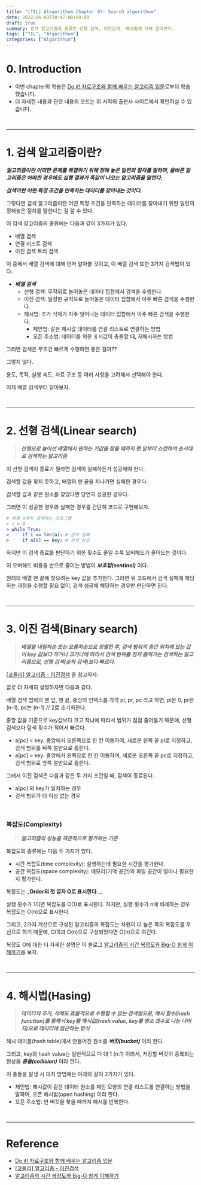 ```yaml
---
title: "[TIL] Alogorithum Chapter 03: Search algorithum"
date: 2022-06-03T20:47:08+09:00
draft: true
summary: 검색 알고리즘의 종류인 선형 검색, 이진검색, 해쉬법에 대해 알아본다.
tags: ["TIL", "Algorithum"]
categories: ["Algorithum"]
---
```


# 0. Introduction

- 이번 chapter의 학습은 [Do it! 자료구조와 함께 배우는 알고리즘 입문](http://www.kyobobook.co.kr/product/detailViewKor.laf?barcode=9791163031727)로부터 학습했습니다.
- 더 자세한 내용과 관련 내용의 코드는 위 서적의 출판사 사이트에서 확인하실 수 있습니다.

<br>

---

# 1. 검색 알고리즘이란?

**_알고리즘이란 어떠한 문제를 해결하기 위해 정해 놓은 일련의 절차를 말하며, 올바른 알고리즘은 어떠한 경우에도 실행 결과가 똑같이 나오는 알고리즘을 말한다._**

**_검색이란 어떤 특정 조건을 만족하는 데이터를 찾아내는 것이다._**

그렇다면 검색 알고리즘이란 어떤 특정 조건을 만족하는 데이터를 찾아내기 위한 일련의 정해놓은 절차를 말한다는 걸 알 수 있다.

이 검색 알고리즘의 종류에는 다음과 같이 3가지가 있다.

- 배열 검색
- 연결 리스트 검색
- 이진 검색 트리 검색

이 중에서 배열 검색에 대해 먼저 알아볼 것이고, 이 배열 검색 또한 3가지 검색법이 있다.

- **_배열 검색_**
  - 선형 검색: 무작위로 늘어놓은 데이터 집합에서 검색을 수행한다.
  - 이진 검색: 일정한 규칙으로 늘어놓은 데이터 집합에서 아주 빠른 검색을 수행한다.
  - 해시법: 추가 삭제가 자주 일어나는 데이터 집합에서 아주 빠른 검색을 수행한다.
    - 체인법: 같은 해시값 데이터를 연결 리스트로 연결하는 방법
    - 오픈 주소법: 데이터를 위한 ㅐ시값이 충돌할 때, 재해시하는 방법

그러면 검색은 무조건 빠르게 수행하면 좋은 걸까??

그렇지 않다.

용도, 목적, 실행 속도, 자료 구조 등 여러 사항을 고려해서 선택해야 한다.

이제 배열 검색부터 알아보자.

<br>

---

# 2. 선형 검색(Linear search)

> **_선형으로 늘어선 배열에서 원하는 키값을 찾을 때까지 맨 앞부터 스캔하여 순서대로 검색하는 알고리즘_**

이 선형 검색이 종료가 될라면 검색이 실패하든가 성공해야 한다.

검색할 값을 찾지 못하고, 배열의 맨 끝을 지나가면 실패한 경우다.

검색할 값과 같은 원소를 찾았다면 당연히 성공한 경우다.

그러면 이 성공한 경우와 실패한 경우를 간단히 코드로 구현해보자.

```yml
# 배열 a에서 검색하는 프로그램
> i = 0
> while True:
>     if i == len(a): # 검색 실패
>     if a[i] == key: # 검색 성공
```

하지만 이 검색 종료를 판단하기 위한 횟수도 줄일 수록 오버헤드가 줄어드는 것이다.

이 오버헤드 비용을 반으로 줄이는 방법이 **_보초법(sentinel)_** 이다.

원래의 배열 맨 끝에 찾으려는 key 값을 추가한다. 그러면 위 코드에서 검색 실패에 해당하는 과정을 수행할 필요 없이, 검색 성공에 해당하는 경우만 판단하면 된다.

<br>

---

# 3. 이진 검색(Binary search)

> **_배열을 내림차순 또는 오름차순으로 정렬한 후, 검색 범위의 중간 위치에 있는 값이 key 값보다 작거나 크거나에 따라서 검색 범위를 점차 좁혀가는 검색하는 알고리즘으로, 선형 검색(순차 검색)보다 빠르다._**

[[코들리] 알고리즘 - 이진검색](https://www.youtube.com/watch?v=IfIuG95RH0o) 을 참고하자.

글로 더 자세히 설명하자면 다음과 같다.

배열 검색 범위의 맨 앞, 맨 끝, 중앙의 인덱스를 각각 pl, pr, pc 라고 하면, pl은 0, pr은 (n-1), pc는 (n-1) // 2로 초기화한다.

중앙 값을 기준으로 key값보다 크고 작냐에 따라서 범위가 점점 줄어들기 때문에, 선형 검색보다 탐색 횟수가 적어서 빠르다.

- a[pc] < key: 중앙에서 오른쪽으로 한 칸 이동하여, 새로운 왼쪽 끝 pl로 지정하고, 검색 범위를 뒤쪽 절반으로 좁힌다.
- a[pc] > key: 중앙에서 왼쪽으로 한 칸 이동하며, 새로운 오른쪽 끝 pc로 지정하고, 검색 범위로 앞쪽 절반으로 좁힌다.

그래서 이진 검색은 다음과 같은 두 가지 조건일 때, 검색이 종료된다.

- a[pc] 와 key가 일치하는 경우
- 검색 범위가 더 이상 없는 경우

<br>

### 복잡도(Complexity)

> **_알고리즘의 성능을 객관적으로 평가하는 기준_**

복잡도의 종류에는 다음 두 가지가 있다.

- 시간 복잡도(time complexity): 실행하는데 필요한 시간을 평가한다.
- 공간 복잡도(space complexity): 메모리(기억 공간)와 파일 공간이 얼마나 필요한지 평가한다.

복잡도는 **_Order의 첫 글자 O로 표시한다. _**

실행 횟수가 1이면 복잡도를 O(1)로 표시한다. 하지만, 실행 횟수가 n에 비례하는 경우 복잡도는 O(n)으로 표시한다.

그리고, 2가지 계산으로 구성된 알고리즘의 복잡도는 차원이 더 높은 쪽의 복잡도를 우선으로 하기 때문에, O(1)과 O(n)으로 구성되었다면 O(n)으로 여긴다.

복잡도 O에 대한 더 자세한 설명은 이 블로그 [알고리즘의 시간 복잡도와 Big-O 쉽게 이해하기](https://blog.chulgil.me/algorithm/)를 보자.

<br>

---

# 4. 해시법(Hasing)

> **_데이터의 추가, 삭제도 효율적으로 수행할 수 있는 검색법으로, 해시 함수(hash function)를 통해서 key를 해시값(hash value, key를 원소 갯수로 나눈 나머지)으로 데이터에 접근하는 방식_**

해시 테이블(hash table)에서 만들어진 원소를 **_버킷(bucket)_** 이라 한다.

그리고, key와 hash value는 일반적으로 다 대 1 (n:1) 이라서, 저장할 버킷이 중복되는 현상을 **_충돌(collision)_** 이라 한다.

이 충돌을 발생 시 대처 방법에는 아래와 같이 2가지가 있다.

- 체인법: 해시값이 같은 데이터 원소를 체인 모양의 연결 리스트롤 연결하는 방법을 말하며, 오픈 해시법(open hashing) 이라 한다.
- 오픈 주소법: 빈 버킷을 찾을 때까지 해시를 반복한다.

<br>

---

# Reference

- [Do it! 자료구조와 함께 배우는 알고리즘 입문](http://www.kyobobook.co.kr/product/detailViewKor.laf?barcode=9791163031727)
- [[코들리] 알고리즘 - 이진검색](https://www.youtube.com/watch?v=IfIuG95RH0o)
- [알고리즘의 시간 복잡도와 Big-O 쉽게 이해하기](https://blog.chulgil.me/algorithm/)
